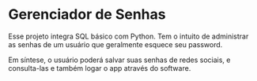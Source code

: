 # Gerenciador de Senhas

Esse projeto integra SQL básico com Python. Tem o intuito de administrar as senhas de um usuário que geralmente esquece seu password.

Em síntese, o usuário poderá salvar suas senhas de redes sociais, e consulta-las e também logar o app através do software.
